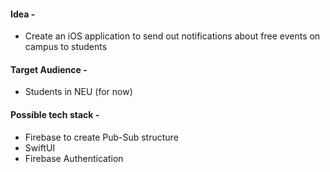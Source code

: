 
#### Idea -
- Create an iOS application to send out notifications about free events on campus to students 


#### Target Audience -
- Students in NEU (for now)


#### Possible tech stack -
- Firebase to create Pub-Sub structure
- SwiftUI
- Firebase Authentication